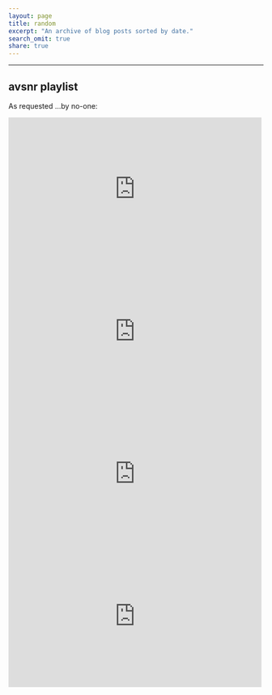 ```yaml
---
layout: page
title: random
excerpt: "An archive of blog posts sorted by date."
search_omit: true
share: true
---
```



***


## avsnr playlist

As requested ...by no-one:

<iframe src="https://youtu.be/_WjeWsiujmU" width="500" height="281" frameborder="0" webkitallowfullscreen mozallowfullscreen allowfullscreen></iframe>

<iframe src="https://youtu.be/7655cAA_CTg" width="500" height="281" frameborder="0" webkitallowfullscreen mozallowfullscreen allowfullscreen></iframe>

<iframe src="https://youtu.be/LaIWyhSXJ84" width="500" height="281" frameborder="0" webkitallowfullscreen mozallowfullscreen allowfullscreen></iframe>

<iframe src="https://youtu.be/H9j8wyORyMQ" width="500" height="281" frameborder="0" webkitallowfullscreen mozallowfullscreen allowfullscreen></iframe>
